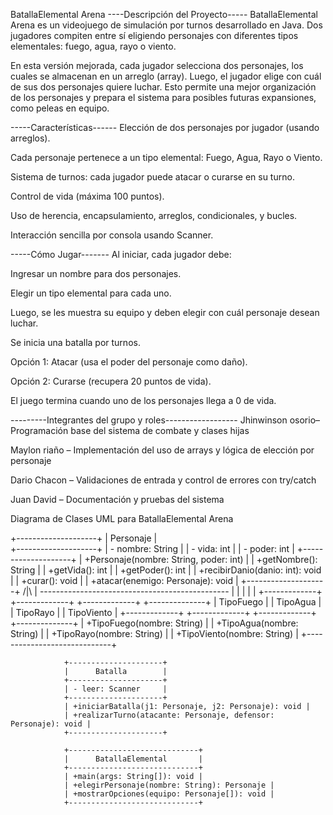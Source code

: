 BatallaElemental Arena
----Descripción del Proyecto-----
BatallaElemental Arena es un videojuego de simulación por turnos desarrollado en Java. Dos jugadores compiten entre sí eligiendo personajes con diferentes tipos elementales: fuego, agua, rayo o viento.

En esta versión mejorada, cada jugador selecciona dos personajes, los cuales se almacenan en un arreglo (array). Luego, el jugador elige con cuál de sus dos personajes quiere luchar. Esto permite una mejor organización de los personajes y prepara el sistema para posibles futuras expansiones, como peleas en equipo.

-----Características------
Elección de dos personajes por jugador (usando arreglos).

Cada personaje pertenece a un tipo elemental: Fuego, Agua, Rayo o Viento.

Sistema de turnos: cada jugador puede atacar o curarse en su turno.

Control de vida (máxima 100 puntos).

Uso de herencia, encapsulamiento, arreglos, condicionales, y bucles.

Interacción sencilla por consola usando Scanner.

-----Cómo Jugar-------
Al iniciar, cada jugador debe:

Ingresar un nombre para dos personajes.

Elegir un tipo elemental para cada uno.

Luego, se les muestra su equipo y deben elegir con cuál personaje desean luchar.

Se inicia una batalla por turnos.

Opción 1: Atacar (usa el poder del personaje como daño).

Opción 2: Curarse (recupera 20 puntos de vida).

El juego termina cuando uno de los personajes llega a 0 de vida.

---------Integrantes del grupo y roles------------------
Jhinwinson osorio– Programación base del sistema de combate y clases hijas

Maylon riaño – Implementación del uso de arrays y lógica de elección por personaje

Dario Chacon – Validaciones de entrada y control de errores con try/catch

Juan David – Documentación y pruebas del sistema

Diagrama de Clases UML para BatallaElemental Arena

+--------------------+
                |    Personaje       |  
                +--------------------+
                | - nombre: String   |
                | - vida: int        |
                | - poder: int       |
                +--------------------+
                | +Personaje(nombre: String, poder: int) |
                | +getNombre(): String      |
                | +getVida(): int           |
                | +getPoder(): int          |
                | +recibirDanio(danio: int): void |
                | +curar(): void            |
                | +atacar(enemigo: Personaje): void |
                +--------------------+
                         /|\ 
                          |
      -----------------------------------------------
      |         |            |              |       |
+-------------+ +-------------+ +-------------+ +--------------+
| TipoFuego   | | TipoAgua    | | TipoRayo    | | TipoViento   |
+-------------+ +-------------+ +-------------+ +--------------+
| +TipoFuego(nombre: String)  |
| +TipoAgua(nombre: String)   |
| +TipoRayo(nombre: String)   |
| +TipoViento(nombre: String) |
+-----------------------------+

                +---------------------+
                |      Batalla        |
                +---------------------+
                | - leer: Scanner     |
                +---------------------+
                | +iniciarBatalla(j1: Personaje, j2: Personaje): void |
                | +realizarTurno(atacante: Personaje, defensor: Personaje): void |
                +---------------------+

                +-----------------------------+
                |      BatallaElemental       |
                +-----------------------------+
                | +main(args: String[]): void |
                | +elegirPersonaje(nombre: String): Personaje |
                | +mostrarOpciones(equipo: Personaje[]): void |
                +-----------------------------+

